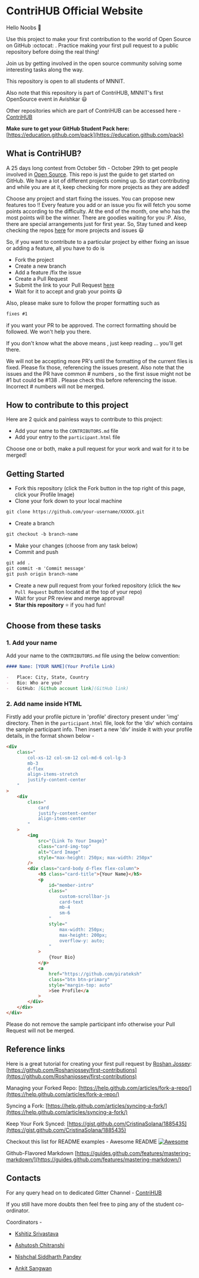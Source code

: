 # ContriHUB Official Website

Hello Noobs :wave:

Use this project to make your first contribution to the world of Open Source on GitHub :octocat: . Practice making your first pull request to a public repository before doing the real thing!

Join us by getting involved in the open source community solving some interesting tasks along the way.

This repository is open to all students of MNNIT.

Also note that this repository is part of ContriHUB, MNNIT's first OpenSource event in Avishkar :smiley:

Other repositories which are part of ContriHUB can be accessed here -
[ContriHUB](https://github.com/ContriHUB/)

**Make sure to get your GitHub Student Pack here:** [https://education.github.com/pack](https://education.github.com/pack)

## What is ContriHUB?

A 25 days long contest from October 5th - October 29th to get people involved in [Open Source](https://github.com/open-source). This repo is just the guide to get started on GitHub. We have a lot of different projects coming up. So start contributing and while you are at it, keep checking for more projects as they are added!

Choose any project and start fixing the issues. You can propose new features too !! Every feature you add or an issue you fix will fetch you some points according to the difficulty. At the end of the month, one who has the most points will be the winner. There are goodies waiting for you :P. Also, there are special arrangements just for first year. So, Stay tuned and keep checking the repos [here](https://github.com/ContriHUB) for more projects and issues :smiley:

So, if you want to contribute to a particular project by either fixing an issue or adding a feature, all you have to do is

-   Fork the project
-   Create a new branch
-   Add a feature /fix the issue
-   Create a Pull Request
-   Submit the link to your Pull Request [here](https://contrihub21.herokuapp.com/)
-   Wait for it to accept and grab your points :smiley:

Also, please make sure to follow the proper formatting such as

```markdown
fixes #1
```

if you want your PR to be approved. The correct formatting should be followed. We won't help you there.

If you don't know what the above means , just keep reading ... you'll get there.

We will not be accepting more PR's until the formatting of the current files is fixed. Please fix those, referencing the issues present. Also note that the issues and the PR have common # numbers , so the first issue might not be #1 but could be #138 . Please check this before referencing the issue. Incorrect # numbers will not be merged.

## How to contribute to this project

Here are 2 quick and painless ways to contribute to this project:

-   Add your name to the `CONTRIBUTORS.md` file
-   Add your entry to the `participant.html` file

Choose one or both, make a pull request for your work and wait for it to be merged!

## Getting Started

-   Fork this repository (click the Fork button in the top right of this page, click your Profile Image)
-   Clone your fork down to your local machine

```markdown
git clone https://github.com/your-username/XXXXX.git
```

-   Create a branch

```markdown
git checkout -b branch-name
```

-   Make your changes (choose from any task below)
-   Commit and push

```markdown
git add .
git commit -m 'Commit message'
git push origin branch-name
```

-   Create a new pull request from your forked repository (click the `New Pull Request` button located at the top of your repo)
-   Wait for your PR review and merge approval!
-   **Star this repository** :star: if you had fun!

## Choose from these tasks

### 1. Add your name

Add your name to the `CONTRIBUTORS.md` file using the below convention:

```markdown
#### Name: [YOUR NAME](Your Profile Link)

-   Place: City, State, Country
-   Bio: Who are you?
-   GitHub: [Github account link](GitHub link)
```

### 2. Add name inside HTML

Firstly add your profile picture in 'profile' directory present under 'img' directory. Then in the `participant.html` file, look for the 'div' which contains the sample participant info. Then insert a new 'div' inside it with your profile details, in the format shown below -

```html
<div
    class="
        col-xs-12 col-sm-12 col-md-6 col-lg-3
        mb-3
        d-flex
        align-items-stretch
        justify-content-center
    "
>
    <div
        class="
            card
            justify-content-center
            align-items-center
        "
    >
        <img
            src="{Link To Your Image}"
            class="card-img-top"
            alt="Card Image"
            style="max-height: 250px; max-width: 250px"
        />
        <div class="card-body d-flex flex-column">
            <h5 class="card-title">{Your Name}</h5>
            <p
                id="member-intro"
                class="
                    custom-scrollbar-js
                    card-text
                    mb-4
                    sm-6
                "
                style="
                    max-width: 250px;
                    max-height: 200px;
                    overflow-y: auto;
                "
            >
                {Your Bio}
            </p>
            <a
                href="https://github.com/pirateksh"
                class="btn btn-primary"
                style="margin-top: auto"
                >See Profile</a
            >
        </div>
    </div>
</div>
```

Please do not remove the sample participant info otherwise your Pull Request will not be merged.

## Reference links

Here is a great tutorial for creating your first pull request by [Roshan Jossey](https://github.com/Roshanjossey):
[https://github.com/Roshanjossey/first-contributions](https://github.com/Roshanjossey/first-contributions)

Managing your Forked Repo: [https://help.github.com/articles/fork-a-repo/](https://help.github.com/articles/fork-a-repo/)

Syncing a Fork: [https://help.github.com/articles/syncing-a-fork/](https://help.github.com/articles/syncing-a-fork/)

Keep Your Fork Synced: [https://gist.github.com/CristinaSolana/1885435](https://gist.github.com/CristinaSolana/1885435)

Checkout this list for README examples - Awesome README [![Awesome](https://cdn.rawgit.com/sindresorhus/awesome/d7305f38d29fed78fa85652e3a63e154dd8e8829/media/badge.svg)](https://github.com/sindresorhus/awesome)

Github-Flavored Markdown [https://guides.github.com/features/mastering-markdown/](https://guides.github.com/features/mastering-markdown/)

## Contacts

For any query head on to dedicated Gitter Channel - [ContriHUB](https://gitter.im/ContriHUB/Lobby#)

If you still have more doubts then feel free to ping any of the student co-ordinator.

Coordinators -

-   [Kshitiz Srivastava](https://github.com/pirateksh)

-   [Ashutosh Chitranshi](https://github.com/ashu12chi)

-   [Nishchal Siddharth Pandey](https://github.com/nisiddharth)

-   [Ankit Sangwan](https://github.com/ankitsangwan1999)   
